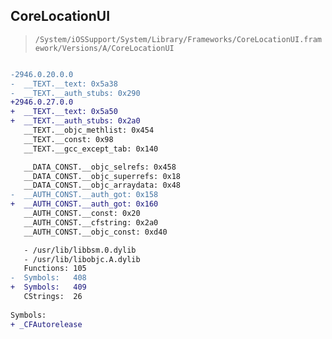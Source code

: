 ## CoreLocationUI

> `/System/iOSSupport/System/Library/Frameworks/CoreLocationUI.framework/Versions/A/CoreLocationUI`

```diff

-2946.0.20.0.0
-  __TEXT.__text: 0x5a38
-  __TEXT.__auth_stubs: 0x290
+2946.0.27.0.0
+  __TEXT.__text: 0x5a50
+  __TEXT.__auth_stubs: 0x2a0
   __TEXT.__objc_methlist: 0x454
   __TEXT.__const: 0x98
   __TEXT.__gcc_except_tab: 0x140

   __DATA_CONST.__objc_selrefs: 0x458
   __DATA_CONST.__objc_superrefs: 0x18
   __DATA_CONST.__objc_arraydata: 0x48
-  __AUTH_CONST.__auth_got: 0x158
+  __AUTH_CONST.__auth_got: 0x160
   __AUTH_CONST.__const: 0x20
   __AUTH_CONST.__cfstring: 0x2a0
   __AUTH_CONST.__objc_const: 0xd40

   - /usr/lib/libbsm.0.dylib
   - /usr/lib/libobjc.A.dylib
   Functions: 105
-  Symbols:   408
+  Symbols:   409
   CStrings:  26
 
Symbols:
+ _CFAutorelease

```
